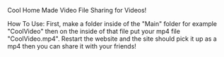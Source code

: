 Cool Home Made Video File Sharing for Videos!

How To Use:
  First, make a folder inside of the "Main" folder for example "CoolVideo" then on the inside of that file put your mp4 file "CoolVideo.mp4". Restart the website and the site should pick it up as a mp4 then you can share it with your friends!
